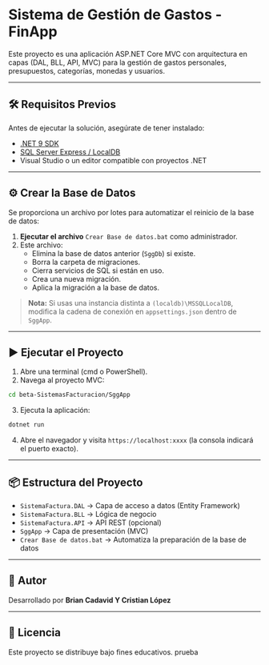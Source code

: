 
# Sistema de Gestión de Gastos - FinApp

Este proyecto es una aplicación ASP.NET Core MVC con arquitectura en capas (DAL, BLL, API, MVC) para la gestión de gastos personales, presupuestos, categorías, monedas y usuarios.

---

## 🛠 Requisitos Previos

Antes de ejecutar la solución, asegúrate de tener instalado:

- [.NET 9 SDK](https://dotnet.microsoft.com/download)
- [SQL Server Express / LocalDB](https://learn.microsoft.com/sql/database-engine/configure-windows/sql-server-express-localdb)
- Visual Studio o un editor compatible con proyectos .NET

---

## ⚙️ Crear la Base de Datos

Se proporciona un archivo por lotes para automatizar el reinicio de la base de datos:

1. **Ejecutar el archivo** `Crear Base de datos.bat` como administrador.
2. Este archivo:
   - Elimina la base de datos anterior (`SggDb`) si existe.
   - Borra la carpeta de migraciones.
   - Cierra servicios de SQL si están en uso.
   - Crea una nueva migración.
   - Aplica la migración a la base de datos.

> **Nota:** Si usas una instancia distinta a `(localdb)\MSSQLLocalDB`, modifica la cadena de conexión en `appsettings.json` dentro de `SggApp`.

---

## ▶️ Ejecutar el Proyecto

1. Abre una terminal (cmd o PowerShell).
2. Navega al proyecto MVC:

```bash
cd beta-SistemasFacturacion/SggApp
```

3. Ejecuta la aplicación:

```bash
dotnet run
```

4. Abre el navegador y visita `https://localhost:xxxx` (la consola indicará el puerto exacto).

---

## 📦 Estructura del Proyecto

- `SistemaFactura.DAL` → Capa de acceso a datos (Entity Framework)
- `SistemaFactura.BLL` → Lógica de negocio
- `SistemaFactura.API` → API REST (opcional)
- `SggApp` → Capa de presentación (MVC)
- `Crear Base de datos.bat` → Automatiza la preparación de la base de datos

---

## 👤 Autor

Desarrollado por **Brian Cadavid Y Cristian López** 

---

## 📄 Licencia

Este proyecto se distribuye bajo fines educativos.
prueba